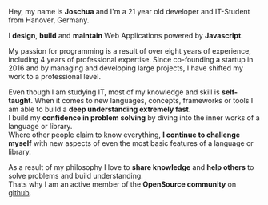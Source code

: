 Hey, my name is **Joschua** and I'm a 21 year old developer and IT-Student from Hanover, Germany.

I **design**, **build** and **maintain** Web Applications powered by **Javascript**.

My passion for programming is a result of over eight years of experience, including 4 years of professional expertise.
Since co-founding a startup in 2016 and by managing and developing large projects,
I have shifted my work to a professional level.

Even though I am studying IT, most of my knowledge and skill is **self-taught**.
When it comes to new languages, concepts, frameworks or tools I am able to build
a **deep understanding extremely fast**.  
I build my **confidence in problem solving** by diving into the inner works of a language or library.  
Where other people claim to know everything, **I continue to challenge myself** with new aspects of
even the most basic features of a language or library.

As a result of my philosophy I love to **share knowledge** and **help others** to solve problems and build understanding.  
Thats why I am an active member of the **OpenSource community** on [github](https://github.com/JoschuaSchneider).
